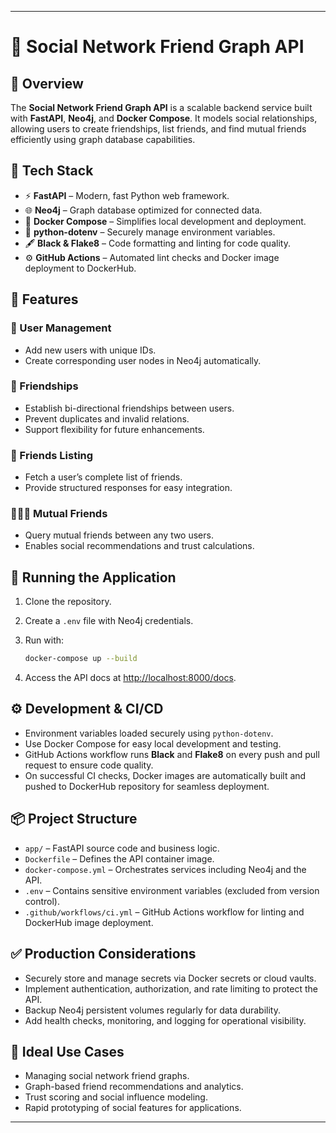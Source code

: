 
---


# 🚀 Social Network Friend Graph API

## 📘 Overview

The **Social Network Friend Graph API** is a scalable backend service built with **FastAPI**, **Neo4j**, and **Docker Compose**. It models social relationships, allowing users to create friendships, list friends, and find mutual friends efficiently using graph database capabilities.

## 🧩 Tech Stack

* ⚡ **FastAPI** – Modern, fast Python web framework.
* 🌐 **Neo4j** – Graph database optimized for connected data.
* 🐳 **Docker Compose** – Simplifies local development and deployment.
* 🔐 **python-dotenv** – Securely manage environment variables.
* 🖋️ **Black & Flake8** – Code formatting and linting for code quality.
* ⚙️ **GitHub Actions** – Automated lint checks and Docker image deployment to DockerHub.

## 🎯 Features

### 👤 User Management

* Add new users with unique IDs.
* Create corresponding user nodes in Neo4j automatically.

### 🤝 Friendships

* Establish bi-directional friendships between users.
* Prevent duplicates and invalid relations.
* Support flexibility for future enhancements.

### 📜 Friends Listing

* Fetch a user’s complete list of friends.
* Provide structured responses for easy integration.

### 🧑‍🤝‍🧑 Mutual Friends

* Query mutual friends between any two users.
* Enables social recommendations and trust calculations.

## 🚀 Running the Application

1. Clone the repository.

2. Create a `.env` file with Neo4j credentials.

3. Run with:

   ```bash
   docker-compose up --build
   ```

4. Access the API docs at [http://localhost:8000/docs](http://localhost:8000/docs).

## ⚙️ Development & CI/CD

* Environment variables loaded securely using `python-dotenv`.
* Use Docker Compose for easy local development and testing.
* GitHub Actions workflow runs **Black** and **Flake8** on every push and pull request to ensure code quality.
* On successful CI checks, Docker images are automatically built and pushed to DockerHub repository  for seamless deployment.

## 📦 Project Structure

* `app/` – FastAPI source code and business logic.
* `Dockerfile` – Defines the API container image.
* `docker-compose.yml` – Orchestrates services including Neo4j and the API.
* `.env` – Contains sensitive environment variables (excluded from version control).
* `.github/workflows/ci.yml` – GitHub Actions workflow for linting and DockerHub image deployment.

## ✅ Production Considerations

* Securely store and manage secrets via Docker secrets or cloud vaults.
* Implement authentication, authorization, and rate limiting to protect the API.
* Backup Neo4j persistent volumes regularly for data durability.
* Add health checks, monitoring, and logging for operational visibility.

## 🧠 Ideal Use Cases

* Managing social network friend graphs.
* Graph-based friend recommendations and analytics.
* Trust scoring and social influence modeling.
* Rapid prototyping of social features for applications.

---
